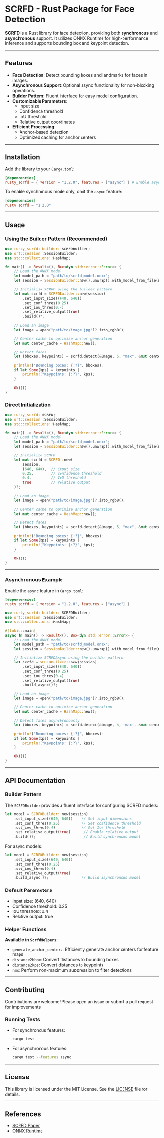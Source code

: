 # SCRFD - Rust Package for Face Detection

**SCRFD** is a Rust library for face detection, providing both **synchronous** and **asynchronous** support. It utilizes ONNX Runtime for high-performance inference and supports bounding box and keypoint detection.

---

## Features
- **Face Detection**: Detect bounding boxes and landmarks for faces in images.
- **Asynchronous Support**: Optional async functionality for non-blocking operations.
- **Builder Pattern**: Fluent interface for easy model configuration.
- **Customizable Parameters**:
  - Input size
  - Confidence threshold
  - IoU threshold
  - Relative output coordinates
- **Efficient Processing**:
  - Anchor-based detection
  - Optimized caching for anchor centers

---

## Installation

Add the library to your `Cargo.toml`:
```toml
[dependencies]
rusty_scrfd = { version = "1.2.0", features = ["async"] } # Enable async feature if needed
```

To enable synchronous mode only, omit the `async` feature:
```toml
[dependencies]
rusty_scrfd = "1.2.0"
```

---

## Usage

### Using the Builder Pattern (Recommended)

```rust
use rusty_scrfd::builder::SCRFDBuilder;
use ort::session::SessionBuilder;
use std::collections::HashMap;

fn main() -> Result<(), Box<dyn std::error::Error>> {
    // Load the ONNX model
    let model_path = "path/to/scrfd_model.onnx";
    let session = SessionBuilder::new().unwrap().with_model_from_file(model_path)?;

    // Initialize SCRFD using the builder pattern
    let mut scrfd = SCRFDBuilder::new(session)
        .set_input_size((640, 640))
        .set_conf_thres(0.25)
        .set_iou_thres(0.4)
        .set_relative_output(true)
        .build()?;

    // Load an image
    let image = open("path/to/image.jpg")?.into_rgb8();

    // Center cache to optimize anchor generation
    let mut center_cache = HashMap::new();

    // Detect faces
    let (bboxes, keypoints) = scrfd.detect(&image, 5, "max", &mut center_cache)?;

    println!("Bounding boxes: {:?}", bboxes);
    if let Some(kps) = keypoints {
        println!("Keypoints: {:?}", kps);
    }

    Ok(())
}
```

### Direct Initialization

```rust
use rusty_scrfd::SCRFD;
use ort::session::SessionBuilder;
use std::collections::HashMap;

fn main() -> Result<(), Box<dyn std::error::Error>> {
    // Load the ONNX model
    let model_path = "path/to/scrfd_model.onnx";
    let session = SessionBuilder::new().unwrap().with_model_from_file(model_path)?;

    // Initialize SCRFD
    let mut scrfd = SCRFD::new(
        session,
        (640, 640),  // input size
        0.25,        // confidence threshold
        0.4,         // IoU threshold
        true         // relative output
    )?;

    // Load an image
    let image = open("path/to/image.jpg")?.into_rgb8();

    // Center cache to optimize anchor generation
    let mut center_cache = HashMap::new();

    // Detect faces
    let (bboxes, keypoints) = scrfd.detect(&image, 5, "max", &mut center_cache)?;

    println!("Bounding boxes: {:?}", bboxes);
    if let Some(kps) = keypoints {
        println!("Keypoints: {:?}", kps);
    }

    Ok(())
}
```

---

### Asynchronous Example
Enable the `async` feature in `Cargo.toml`:
```toml
[dependencies]
rusty_scrfd = { version = "1.2.0", features = ["async"] }
```

```rust
use rusty_scrfd::builder::SCRFDBuilder;
use ort::session::SessionBuilder;
use std::collections::HashMap;

#[tokio::main]
async fn main() -> Result<(), Box<dyn std::error::Error>> {
    // Load the ONNX model
    let model_path = "path/to/scrfd_model.onnx";
    let session = SessionBuilder::new().unwrap().with_model_from_file(model_path)?;

    // Initialize SCRFDAsync using the builder pattern
    let scrfd = SCRFDBuilder::new(session)
        .set_input_size((640, 640))
        .set_conf_thres(0.25)
        .set_iou_thres(0.4)
        .set_relative_output(true)
        .build_async()?;

    // Load an image
    let image = open("path/to/image.jpg")?.into_rgb8();

    // Center cache to optimize anchor generation
    let mut center_cache = HashMap::new();

    // Detect faces asynchronously
    let (bboxes, keypoints) = scrfd.detect(&image, 5, "max", &mut center_cache).await?;

    println!("Bounding boxes: {:?}", bboxes);
    if let Some(kps) = keypoints {
        println!("Keypoints: {:?}", kps);
    }

    Ok(())
}
```

---

## API Documentation

### Builder Pattern
The `SCRFDBuilder` provides a fluent interface for configuring SCRFD models:

```rust
let model = SCRFDBuilder::new(session)
    .set_input_size((640, 640))    // Set input dimensions
    .set_conf_thres(0.25)          // Set confidence threshold
    .set_iou_thres(0.4)            // Set IoU threshold
    .set_relative_output(true)      // Enable relative output
    .build()?;                      // Build synchronous model
```

For async models:
```rust
let model = SCRFDBuilder::new(session)
    .set_input_size((640, 640))
    .set_conf_thres(0.25)
    .set_iou_thres(0.4)
    .set_relative_output(true)
    .build_async()?;               // Build asynchronous model
```

### Default Parameters
- Input size: (640, 640)
- Confidence threshold: 0.25
- IoU threshold: 0.4
- Relative output: true

### Helper Functions
**Available in `ScrfdHelpers`**:
- `generate_anchor_centers`: Efficiently generate anchor centers for feature maps
- `distance2bbox`: Convert distances to bounding boxes
- `distance2kps`: Convert distances to keypoints
- `nms`: Perform non-maximum suppression to filter detections

---

## Contributing
Contributions are welcome! Please open an issue or submit a pull request for improvements.

### Running Tests
- For synchronous features:
  ```bash
  cargo test
  ```
- For asynchronous features:
  ```bash
  cargo test --features async
  ```

---

## License
This library is licensed under the MIT License. See the [LICENSE](LICENSE) file for details.

---

## References
- [SCRFD Paper](https://arxiv.org/abs/2105.04714)
- [ONNX Runtime](https://onnxruntime.ai/)

